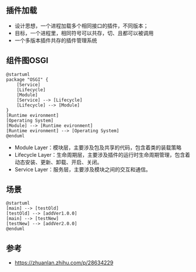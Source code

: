 ## 插件加载
- 设计思想，一个进程加载多个相同接口的插件，不同版本；
- 目标，一个进程里，相同符号可以共存，切、且都可以被调用
- 一个多版本插件共存的插件管理系统

## 组件图OSGI

```plantuml
@startuml
package "OSGI" {
    [Service]
    [Lifecycle]
    [Module]
    [Service] --> [Lifecycle]
    [Lifecycle] --> [Module]
}
[Runtime evironment]
[Operating System]
[Module] --> [Runtime evironment]
[Runtime evironment] --> [Operating System]
@enduml
```

- Module Layer：模块层，主要涉及包及共享的代码，包含着类的装载策略
- Lifecycle Layer：生命周期层，主要涉及插件的运行时生命周期管理，包含着动态安装、更新、卸载、开启、关闭。
- Service Layer：服务层，主要涉及模块之间的交互和通信。

## 场景
```plantuml
@startuml
[main] --> [testOld]
[testOld] --> [addVer1.0.0]
[main] --> [testNew]
[testNew] --> [addVer2.0.0]
@enduml
```

## 参考
- https://zhuanlan.zhihu.com/p/28634229

